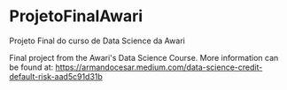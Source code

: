 # ProjetoFinalAwari
Projeto Final do curso de Data Science da Awari


Final project from the Awari's Data Science Course.
More information can be found at:
https://armandocesar.medium.com/data-science-credit-default-risk-aad5c91d31b
